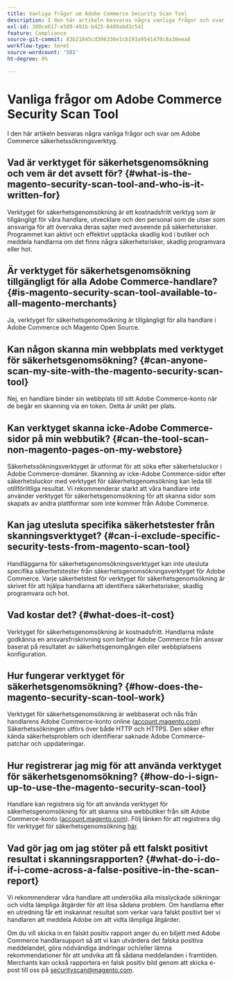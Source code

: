 ```yaml
---
title: Vanliga frågor om Adobe Commerce Security Scan Tool
description: I den här artikeln besvaras några vanliga frågor och svar om Adobe Commerce säkerhetssökningsverktyg.
exl-id: 380ce617-e3d9-491b-b425-8489abd3c541
feature: Compliance
source-git-commit: 83b21845cd306336e1cb193a9541478c8a38eea8
workflow-type: tm+mt
source-wordcount: '502'
ht-degree: 0%

---
```


# Vanliga frågor om Adobe Commerce Security Scan Tool

I den här artikeln besvaras några vanliga frågor och svar om Adobe Commerce säkerhetssökningsverktyg.

## Vad är verktyget för säkerhetsgenomsökning och vem är det avsett för? {#what-is-the-magento-security-scan-tool-and-who-is-it-written-for}

Verktyget för säkerhetsgenomsökning är ett kostnadsfritt verktyg som är tillgängligt för våra handlare, utvecklare och den personal som de utser som ansvariga för att övervaka deras sajter med avseende på säkerhetsrisker. Programmet kan aktivt och effektivt upptäcka skadlig kod i butiker och meddela handlarna om det finns några säkerhetsrisker, skadlig programvara eller hot.

## Är verktyget för säkerhetsgenomsökning tillgängligt för alla Adobe Commerce-handlare? {#is-magento-security-scan-tool-available-to-all-magento-merchants}

Ja, verktyget för säkerhetsgenomsökning är tillgängligt för alla handlare i Adobe Commerce och Magento Open Source.

## Kan någon skanna min webbplats med verktyget för säkerhetsgenomsökning? {#can-anyone-scan-my-site-with-the-magento-security-scan-tool}

Nej, en handlare binder sin webbplats till sitt Adobe Commerce-konto när de begär en skanning via en token. Detta är unikt per plats.

## Kan verktyget skanna icke-Adobe Commerce-sidor på min webbutik? {#can-the-tool-scan-non-magento-pages-on-my-webstore}

Säkerhetssökningsverktyget är utformat för att söka efter säkerhetsluckor i Adobe Commerce-domäner. Skanning av icke-Adobe Commerce-sidor efter säkerhetsluckor med verktyget för säkerhetsgenomsökning kan leda till otillförlitliga resultat. Vi rekommenderar starkt att våra handlare inte använder verktyget för säkerhetsgenomsökning för att skanna sidor som skapats av andra plattformar som inte kommer från Adobe Commerce.

## Kan jag utesluta specifika säkerhetstester från skanningsverktyget? {#can-i-exclude-specific-security-tests-from-magento-scan-tool}

Handläggarna för säkerhetsgenomsökningsverktyget kan inte utesluta specifika säkerhetstester från säkerhetsgenomsökningsverktyget för Adobe Commerce. Varje säkerhetstest för verktyget för säkerhetsgenomsökning är skrivet för att hjälpa handlarna att identifiera säkerhetsrisker, skadlig programvara och hot.

## Vad kostar det? {#what-does-it-cost}

Verktyget för säkerhetsgenomsökning är kostnadsfritt. Handlarna måste godkänna en ansvarsfriskrivning som befriar Adobe Commerce från ansvar baserat på resultatet av säkerhetsgenomgången eller webbplatsens konfiguration.

## Hur fungerar verktyget för säkerhetsgenomsökning? {#how-does-the-magento-security-scan-tool-work}

Verktyget för säkerhetsgenomsökning är webbaserat och nås från handlarens Adobe Commerce-konto online ([account.magento.com](https://account.magento.com/)). Säkerhetssökningen utförs över både HTTP och HTTPS. Den söker efter kända säkerhetsproblem och identifierar saknade Adobe Commerce-patchar och uppdateringar.

## Hur registrerar jag mig för att använda verktyget för säkerhetsgenomsökning? {#how-do-i-sign-up-to-use-the-magento-security-scan-tool}

Handlare kan registrera sig för att använda verktyget för säkerhetsgenomsökning för att skanna sina webbutiker från sitt Adobe Commerce-konto ([account.magento.com](https://account.magento.com)). Följ länken för att registrera dig för verktyget för säkerhetsgenomsökning [här](https://account.magento.com/scanner/dashboard/?_ga=2.83981338.267715797.1615821601-2099431409.1611073686).

## Vad gör jag om jag stöter på ett falskt positivt resultat i skanningsrapporten? {#what-do-i-do-if-i-come-across-a-false-positive-in-the-scan-report}

Vi rekommenderar våra handlare att undersöka alla misslyckade sökningar och vidta lämpliga åtgärder för att lösa sådana problem. Om handlarna efter en utredning får ett inskannat resultat som verkar vara falskt positivt ber vi handlaren att meddela Adobe om att vidta lämpliga åtgärder.

Om du vill skicka in en falskt positiv rapport anger du en biljett med Adobe Commerce handlarsupport så att vi kan utvärdera det falska positiva meddelandet, göra nödvändiga ändringar och/eller lämna rekommendationer för att undvika att få sådana meddelanden i framtiden. Merchants kan också rapportera en falsk positiv bild genom att skicka e-post till oss på [securityscan@magento.com](mailto:securityscan@magento.com).
